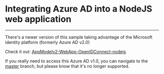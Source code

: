 # Integrating Azure AD into a NodeJS web application

---

There's a newer version of this sample taking advantage of the Microsoft identity platform (formerly Azure AD v2.0)

Check it out: [AppModelv2-WebApp-OpenIDConnect-nodejs](https://github.com/azureadquickstarts/appmodelv2-webapp-openidconnect-nodejs)

If you really need to access this Azure AD v1.0, you can navigate to the [master](https://github.com/Azure-Samples/active-directory-node-webapp-openidconnect/tree/master) branch, but please know that it's no longer supported.
